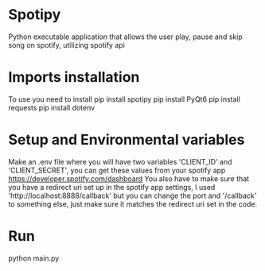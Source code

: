 # Spotipy
Python executable application that allows the user play, pause and skip song on spotify, utilizing spotify api

# Imports installation
To use you need to install
pip install spotipy
pip install PyQt6
pip install requests
pip install dotenv

# Setup and Environmental variables 
Make an .env file where you will have two variables 'CLIENT_ID' and 'CLIENT_SECRET', you can get these values from your spotify app https://developer.spotify.com/dashboard
You also have to make sure that you have a redirect uri set up in the spotify app settings, I used 'http://localhost:8888/callback' but you can change the port and '/callback' to something else, just make sure it matches the redirect uri set in the code.

# Run
python main.py
